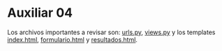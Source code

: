 # Auxiliar 04

Los archivos importantes a revisar son: [urls.py](nombre_proyecto/nombre_app/urls.py), [views.py](nombre_proyecto/nombre_app/views.py) y los templates [index.html](nombre_proyecto/nombre_app/templates/nombre_app/index.html), [formulario.html](nombre_proyecto/nombre_app/templates/nombre_app/formulario.html) y [resultados.html](nombre_proyecto/nombre_app/templates/nombre_app/resultados.html).
